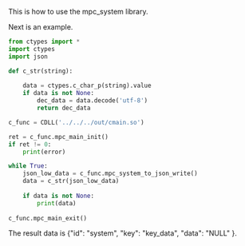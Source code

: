This is how to use the mpc_system library.

Next is an example.

```python
from ctypes import *
import ctypes
import json

def c_str(string):
    
    data = ctypes.c_char_p(string).value
    if data is not None:
        dec_data = data.decode('utf-8')
        return dec_data 

c_func = CDLL('../../../out/cmain.so')

ret = c_func.mpc_main_init()
if ret != 0: 
    print(error)

while True:
    json_low_data = c_func.mpc_system_to_json_write()
    data = c_str(json_low_data)
    
    if data is not None:
        print(data)
    
c_func.mpc_main_exit()
```
The result data is {"id": "system", "key": "key_data", "data": "NULL" }.
